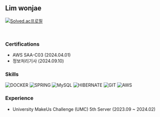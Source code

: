## Lim wonjae<br>

[![Solved.ac프로필](http://mazassumnida.wtf/api/v2/generate_badge?boj=yyytir777)](https://solved.ac/yyytir777)

<br>

### Certifications
- AWS SAA-C03 (2024.04.01)
- 정보처리기사 (2024.09.10)


### Skills
![DOCKER](https://img.shields.io/badge/docker-%230db7ed.svg?style=for-the-badge&logo=docker&logoColor=white)
![SPRING](https://img.shields.io/badge/Spring-6DB33F?style=for-the-badge&logo=spring&logoColor=white)
![MySQL](https://img.shields.io/badge/MySQL-00000F?style=for-the-badge&logo=mysql&logoColor=white)
![HIBERNATE](https://img.shields.io/badge/Hibernate-59666C?style=for-the-badge&logo=Hibernate&logoColor=white)
![GIT](https://img.shields.io/badge/GIT-E44C30?style=for-the-badge&logo=git&logoColor=white)
![AWS](https://img.shields.io/badge/Amazon_AWS-FF9900?style=for-the-badge&logo=amazonaws&logoColor=white)

### Experience
- University MakeUs Challenge (UMC) 5th Server (2023.09 ~ 2024.02)

